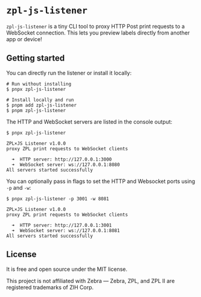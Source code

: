 # `zpl-js-listener`

`zpl-js-listener` is a tiny CLI tool to proxy HTTP Post print requests to a WebSocket
connection. This lets you preview labels directly from another app or device!

## Getting started

You can directly run the listener or install it locally:

```console
# Run without installing
$ pnpx zpl-js-listener

# Install locally and run
$ pnpm add zpl-js-listener
$ pnpm zpl-js-listener
```

The HTTP and WebSocket servers are listed in the console output:

```console
$ pnpx zpl-js-listener

ZPL×JS Listener v1.0.0
proxy ZPL print requests to WebSocket clients

  ➜  HTTP server: http://127.0.0.1:3000
  ➜  WebSocket server: ws://127.0.0.1:8080
All servers started successfully
```

You can optionally pass in flags to set the HTTP and Websocket ports using `-p` and `-w`:

```console
$ pnpx zpl-js-listener -p 3001 -w 8081

ZPL×JS Listener v1.0.0
proxy ZPL print requests to WebSocket clients

  ➜  HTTP server: http://127.0.0.1:3001
  ➜  WebSocket server: ws://127.0.0.1:8081
All servers started successfully
```

## License

It is free and open source under the MIT license.

This project is not affiliated with Zebra — Zebra, ZPL, and ZPL
II are registered trademarks of ZIH Corp.
